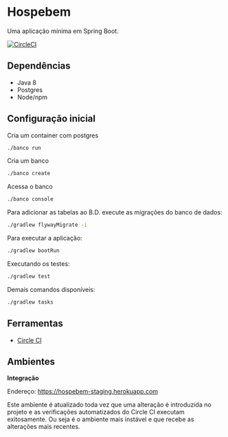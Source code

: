 # Hospebem

Uma aplicação mínima em Spring Boot.

[![CircleCI](https://circleci.com/gh/aceleradora-TW/hospebem/tree/master.svg?style=svg)](https://circleci.com/gh/aceleradora-TW/hospebem/tree/master)

## Dependências

- Java 8
- Postgres
- Node/npm


## Configuração inicial

Cria um container com postgres

```sh
./banco run
```

Cria um banco

```sh
./banco create
```

Acessa o banco

```sh
./banco console
```
             
Para adicionar as tabelas ao B.D. execute as migrações do banco de dados:


```sh
./gradlew flywayMigrate -i
```

Para executar a aplicação:

```sh
./gradlew bootRun
```

Executando os testes:

```sh
./gradlew test
```

Demais comandos disponíveis:

```sh
./gradlew tasks
```


## Ferramentas

- [Circle CI](https://circleci.com/gh/aceleradora-TW/hospebem)


## Ambientes

__Integração__

Endereço: https://hospebem-staging.herokuapp.com

Este ambiente é atualizado toda vez que uma alteração é introduzida no projeto e as verificações automatizados do Circle CI executam
exitosamente. Ou seja é o ambiente mais instável e que recebe as alterações mais recentes.
